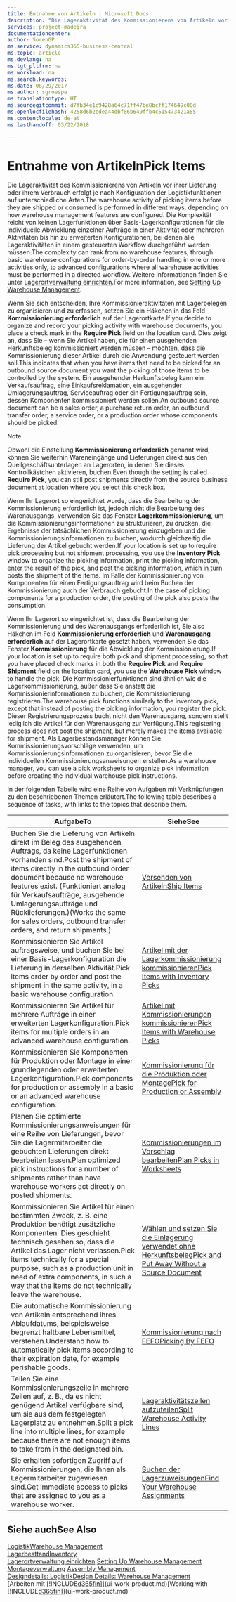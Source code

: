 ```yaml
---
title: Entnahme von Artikeln | Microsoft Docs
description: "Die Lageraktivität des Kommissionierens von Artikeln vor ihrer Lieferung oder ihrem Verbrauch erfolgt je nach Konfiguration der Logistikfunktionen auf unterschiedliche Arten. Die Komplexität der [Einrichtung](../configure-warehouse-processes.md) reicht von keinen Lagerfunktionen über grundlegende Lagerfunktionen für die individuelle Abwicklung einzelner Aufträge in einer Aktivität oder mehreren Aktivitäten bis hin zu erweiterten Konfigurationen, bei denen alle Lageraktivitäten in einem gesteuerten Workflow durchgeführt werden müssen."
services: project-madeira
documentationcenter: 
author: SorenGP
ms.service: dynamics365-business-central
ms.topic: article
ms.devlang: na
ms.tgt_pltfrm: na
ms.workload: na
ms.search.keywords: 
ms.date: 08/29/2017
ms.author: sgroespe
ms.translationtype: HT
ms.sourcegitcommit: d7fb34e1c9428a64c71ff47be8bcff174649c00d
ms.openlocfilehash: 4258d6b2edea44dbf86b649ffb4c515473421a55
ms.contentlocale: de-at
ms.lasthandoff: 03/22/2018

---
```

# <a name="pick-items"></a><span data-ttu-id="99ec4-104">Entnahme von Artikeln</span><span class="sxs-lookup"><span data-stu-id="99ec4-104">Pick Items</span></span>
<span data-ttu-id="99ec4-105">Die Lageraktivität des Kommissionierens von Artikeln vor ihrer Lieferung oder ihrem Verbrauch erfolgt je nach Konfiguration der Logistikfunktionen auf unterschiedliche Arten.</span><span class="sxs-lookup"><span data-stu-id="99ec4-105">The warehouse activity of picking items before they are shipped or consumed is performed in different ways, depending on how warehouse management features are configured.</span></span> <span data-ttu-id="99ec4-106">Die Komplexität reicht von keinen Lagerfunktionen über Basis-Lagerkonfigurationen für die individuelle Abwicklung einzelner Aufträge in einer Aktivität oder mehreren Aktivitäten bis hin zu erweiterten Konfigurationen, bei denen alle Lageraktivitäten in einem gesteuerten Workflow durchgeführt werden müssen.</span><span class="sxs-lookup"><span data-stu-id="99ec4-106">The complexity can rank from no warehouse features, through basic warehouse configurations for order-by-order handling in one or more activities only, to advanced configurations where all warehouse activities must be performed in a directed workflow.</span></span> <span data-ttu-id="99ec4-107">Weitere Informationen finden Sie unter [Lagerortverwaltung einrichten](warehouse-setup-warehouse.md).</span><span class="sxs-lookup"><span data-stu-id="99ec4-107">For more information, see [Setting Up Warehouse Management](warehouse-setup-warehouse.md).</span></span>

<span data-ttu-id="99ec4-108">Wenn Sie sich entscheiden, Ihre Kommissionieraktivitäten mit Lagerbelegen zu organisieren und zu erfassen, setzen Sie ein Häkchen in das Feld **Kommissionierung erforderlich** auf der Lagerortkarte.</span><span class="sxs-lookup"><span data-stu-id="99ec4-108">If you decide to organize and record your picking activity with warehouse documents, you place a check mark in the **Require Pick** field on the location card.</span></span> <span data-ttu-id="99ec4-109">Dies zeigt an, dass Sie – wenn Sie Artikel haben, die für einen ausgehenden Herkunftsbeleg kommissioniert werden müssen – möchten, dass die Kommissionierung dieser Artikel durch die Anwendung gesteuert werden soll.</span><span class="sxs-lookup"><span data-stu-id="99ec4-109">This indicates that when you have items that need to be picked for an outbound source document you want the picking of those items to be controlled by the system.</span></span> <span data-ttu-id="99ec4-110">Ein ausgehender Herkunftsbeleg kann ein Verkaufsauftrag, eine Einkaufsreklamation, ein ausgehender Umlagerungsauftrag, Serviceauftrag oder ein Fertigungsauftrag sein, dessen Komponenten kommissioniert werden sollen.</span><span class="sxs-lookup"><span data-stu-id="99ec4-110">An outbound source document can be a sales order, a purchase return order, an outbound transfer order, a service order, or a production order whose components should be picked.</span></span>

> [!NOTE]
> <span data-ttu-id="99ec4-111">Obwohl die Einstellung **Kommissionierung erforderlich** genannt wird, können Sie weiterhin Wareneingänge und Lieferungen direkt aus den Quellgeschäftsunterlagen an Lagerorten, in denen Sie dieses Kontrollkästchen aktivieren, buchen.</span><span class="sxs-lookup"><span data-stu-id="99ec4-111">Even though the setting is called **Require Pick**, you can still post shipments directly from the source business document at location where you select this check box.</span></span>

<span data-ttu-id="99ec4-112">Wenn Ihr Lagerort so eingerichtet wurde, dass die Bearbeitung der Kommissionierung erforderlich ist, jedoch nicht die Bearbeitung des Warenausgangs, verwenden Sie das Fenster **Lagerkommissionierung**, um die Kommissionierungsinformationen zu strukturieren, zu drucken, die Ergebnisse der tatsächlichen Kommissionierung einzugeben und die Kommissionierungsinformationen zu buchen, wodurch gleichzeitig die Lieferung der Artikel gebucht werden.</span><span class="sxs-lookup"><span data-stu-id="99ec4-112">If your location is set up to require pick processing but not shipment processing, you use the **Inventory Pick** window to organize the picking information, print the picking information, enter the result of the pick, and post the picking information, which in turn posts the shipment of the items.</span></span> <span data-ttu-id="99ec4-113">Im Falle der Kommissionierung von Komponenten für einen Fertigungsauftrag wird beim Buchen der Kommissionierung auch der Verbrauch gebucht.</span><span class="sxs-lookup"><span data-stu-id="99ec4-113">In the case of picking components for a production order, the posting of the pick also posts the consumption.</span></span>

<span data-ttu-id="99ec4-114">Wenn Ihr Lagerort so eingerichtet ist, dass die Bearbeitung der Kommissionierung und des Warenausgangs erforderlich ist, Sie also Häkchen im Feld **Kommissionierung erforderlich** und **Warenausgang erforderlich** auf der Lagerortkarte gesetzt haben, verwenden Sie das Fenster **Kommissionierung** für die Abwicklung der Kommissionierung.</span><span class="sxs-lookup"><span data-stu-id="99ec4-114">If your location is set up to require both pick and shipment processing, so that you have placed check marks in both the **Require Pick** and **Require Shipment** field on the location card, you use the **Warehouse Pick** window to handle the pick.</span></span> <span data-ttu-id="99ec4-115">Die Kommissionierfunktionen sind ähnlich wie die Lagerkommissionierung, außer dass Sie anstatt die Kommissionierinformationen zu buchen, die Kommissionierung registrieren.</span><span class="sxs-lookup"><span data-stu-id="99ec4-115">The warehouse pick functions similarly to the inventory pick, except that instead of posting the picking information, you register the pick.</span></span> <span data-ttu-id="99ec4-116">Dieser Registrierungsprozess bucht nicht den Warenausgang, sondern stellt lediglich die Artikel für den Warenausgang zur Verfügung.</span><span class="sxs-lookup"><span data-stu-id="99ec4-116">This registering process does not post the shipment, but merely makes the items available for shipment.</span></span> <span data-ttu-id="99ec4-117">Als Lagerbestandsmanager können Sie Kommissionierungsvorschläge verwenden, um Kommissionierungsinformationen zu organisieren, bevor Sie die individuellen Kommissionierungsanweisungen erstellen.</span><span class="sxs-lookup"><span data-stu-id="99ec4-117">As a warehouse manager, you can use a pick worksheets to organize pick information before creating the individual warehouse pick instructions.</span></span>

<span data-ttu-id="99ec4-118">In der folgenden Tabelle wird eine Reihe von Aufgaben mit Verknüpfungen zu den beschriebenen Themen erläutert.</span><span class="sxs-lookup"><span data-stu-id="99ec4-118">The following table describes a sequence of tasks, with links to the topics that describe them.</span></span>   

|<span data-ttu-id="99ec4-119">**Aufgabe**</span><span class="sxs-lookup"><span data-stu-id="99ec4-119">**To**</span></span>|<span data-ttu-id="99ec4-120">**Siehe**</span><span class="sxs-lookup"><span data-stu-id="99ec4-120">**See**</span></span>|
|------------|-------------|  
|<span data-ttu-id="99ec4-121">Buchen Sie die Lieferung von Artikeln direkt im Beleg des ausgehenden Auftrags, da keine Lagerfunktionen vorhanden sind.</span><span class="sxs-lookup"><span data-stu-id="99ec4-121">Post the shipment of items directly in the outbound order document because no warehouse features exist.</span></span> <span data-ttu-id="99ec4-122">(Funktioniert analog für Verkaufsaufträge, ausgehende Umlagerungsaufträge und Rücklieferungen.)</span><span class="sxs-lookup"><span data-stu-id="99ec4-122">(Works the same for sales orders, outbound transfer orders, and return shipments.)</span></span>|[<span data-ttu-id="99ec4-123">Versenden von Artikeln</span><span class="sxs-lookup"><span data-stu-id="99ec4-123">Ship Items</span></span>](warehouse-how-ship-items.md)|  
|<span data-ttu-id="99ec4-124">Kommissionieren Sie Artikel auftragsweise, und buchen Sie bei einer Basis-Lagerkonfiguration die Lieferung in derselben Aktivität.</span><span class="sxs-lookup"><span data-stu-id="99ec4-124">Pick items order by order and post the shipment in the same activity, in a basic warehouse configuration.</span></span>|[<span data-ttu-id="99ec4-125">Artikel mit der Lagerkommissionierung kommissionieren</span><span class="sxs-lookup"><span data-stu-id="99ec4-125">Pick Items with Inventory Picks</span></span>](warehouse-how-to-pick-items-with-inventory-picks.md)|
|<span data-ttu-id="99ec4-126">Kommissionieren Sie Artikel für mehrere Aufträge in einer erweiterten Lagerkonfiguration.</span><span class="sxs-lookup"><span data-stu-id="99ec4-126">Pick items for multiple orders in an advanced warehouse configuration.</span></span>|[<span data-ttu-id="99ec4-127">Artikel mit Kommissionierungen kommissionieren</span><span class="sxs-lookup"><span data-stu-id="99ec4-127">Pick Items with Warehouse Picks</span></span>](warehouse-how-to-pick-items-for-warehouse-shipment.md)|  
|<span data-ttu-id="99ec4-128">Kommissionieren Sie Komponenten für Produktion oder Montage in einer grundlegenden oder erweiterten Lagerkonfiguration.</span><span class="sxs-lookup"><span data-stu-id="99ec4-128">Pick components for production or assembly in a basic or an advanced warehouse configuration.</span></span>|[<span data-ttu-id="99ec4-129">Kommissionierung für die Produktion oder Montage</span><span class="sxs-lookup"><span data-stu-id="99ec4-129">Pick for Production or Assembly</span></span>](warehouse-how-to-pick-for-production.md)|  
|<span data-ttu-id="99ec4-130">Planen Sie optimierte Kommissionierungsanweisungen für eine Reihe von Lieferungen, bevor Sie die Lagermitarbeiter die gebuchten Lieferungen direkt bearbeiten lassen.</span><span class="sxs-lookup"><span data-stu-id="99ec4-130">Plan optimized pick instructions for a number of shipments rather than have warehouse workers act directly on posted shipments.</span></span>|[<span data-ttu-id="99ec4-131">Kommissionierungen im Vorschlag bearbeiten</span><span class="sxs-lookup"><span data-stu-id="99ec4-131">Plan Picks in Worksheets</span></span>](warehouse-how-to-plan-picks-in-worksheets.md)|  
|<span data-ttu-id="99ec4-132">Kommissionieren Sie Artikel für einen bestimmten Zweck, z. B. eine Produktion benötigt zusätzliche Komponenten. Dies geschieht technisch gesehen so, dass die Artikel das Lager nicht verlassen.</span><span class="sxs-lookup"><span data-stu-id="99ec4-132">Pick items technically for a special purpose, such as a production unit in need of extra components, in such a way that the items do not technically leave the warehouse.</span></span>|[<span data-ttu-id="99ec4-133">Wählen und setzen Sie die Einlagerung verwendet ohne Herkunftsbeleg</span><span class="sxs-lookup"><span data-stu-id="99ec4-133">Pick and Put Away Without a Source Document</span></span>](warehouse-how-to-create-put-aways-from-internal-put-aways.md)|
|<span data-ttu-id="99ec4-134">Die automatische Kommissionierung von Artikeln entsprechend ihres Ablaufdatums, beispielsweise begrenzt haltbare Lebensmittel, verstehen.</span><span class="sxs-lookup"><span data-stu-id="99ec4-134">Understand how to automatically pick items according to their expiration date, for example perishable goods.</span></span>|[<span data-ttu-id="99ec4-135">Kommissionierung nach FEFO</span><span class="sxs-lookup"><span data-stu-id="99ec4-135">Picking By FEFO</span></span>](warehouse-picking-by-fefo.md)|
|<span data-ttu-id="99ec4-136">Teilen Sie eine Kommissionierungszeile in mehrere Zeilen auf, z. B., da es nicht genügend Artikel verfügbare sind, um sie aus dem festgelegten Lagerplatz zu entnehmen.</span><span class="sxs-lookup"><span data-stu-id="99ec4-136">Split a pick line into multiple lines, for example because there are not enough items to take from in the designated bin.</span></span>|[<span data-ttu-id="99ec4-137">Lageraktivitätszeilen aufzuteilen</span><span class="sxs-lookup"><span data-stu-id="99ec4-137">Split Warehouse Activity Lines</span></span>](warehouse-how-to-split-warehouse-activity-lines.md)|
|<span data-ttu-id="99ec4-138">Sie erhalten sofortigen Zugriff auf Kommissionierungen, die Ihnen als Lagermitarbeiter zugewiesen sind.</span><span class="sxs-lookup"><span data-stu-id="99ec4-138">Get immediate access to picks that are assigned to you as a warehouse worker.</span></span>|[<span data-ttu-id="99ec4-139">Suchen der Lagerzuweisungen</span><span class="sxs-lookup"><span data-stu-id="99ec4-139">Find Your Warehouse Assignments</span></span>](warehouse-how-to-find-your-warehouse-assignments.md)|  

## <a name="see-also"></a><span data-ttu-id="99ec4-140">Siehe auch</span><span class="sxs-lookup"><span data-stu-id="99ec4-140">See Also</span></span>  
[<span data-ttu-id="99ec4-141">Logistik</span><span class="sxs-lookup"><span data-stu-id="99ec4-141">Warehouse Management</span></span>](warehouse-manage-warehouse.md)  
[<span data-ttu-id="99ec4-142">Lagerbesttand</span><span class="sxs-lookup"><span data-stu-id="99ec4-142">Inventory</span></span>](inventory-manage-inventory.md)  
<span data-ttu-id="99ec4-143">[Lagerortverwaltung einrichten](warehouse-setup-warehouse.md)   </span><span class="sxs-lookup"><span data-stu-id="99ec4-143">[Setting Up Warehouse Management](warehouse-setup-warehouse.md)   </span></span>  
<span data-ttu-id="99ec4-144">[Montageverwaltung](assembly-assemble-items.md)  </span><span class="sxs-lookup"><span data-stu-id="99ec4-144">[Assembly Management](assembly-assemble-items.md)  </span></span>  
[<span data-ttu-id="99ec4-145">Designdetails: Logistik</span><span class="sxs-lookup"><span data-stu-id="99ec4-145">Design Details: Warehouse Management</span></span>](design-details-warehouse-management.md)  
<span data-ttu-id="99ec4-146">[Arbeiten mit [!INCLUDE[d365fin](includes/d365fin_md.md)]](ui-work-product.md)</span><span class="sxs-lookup"><span data-stu-id="99ec4-146">[Working with [!INCLUDE[d365fin](includes/d365fin_md.md)]](ui-work-product.md)</span></span>

